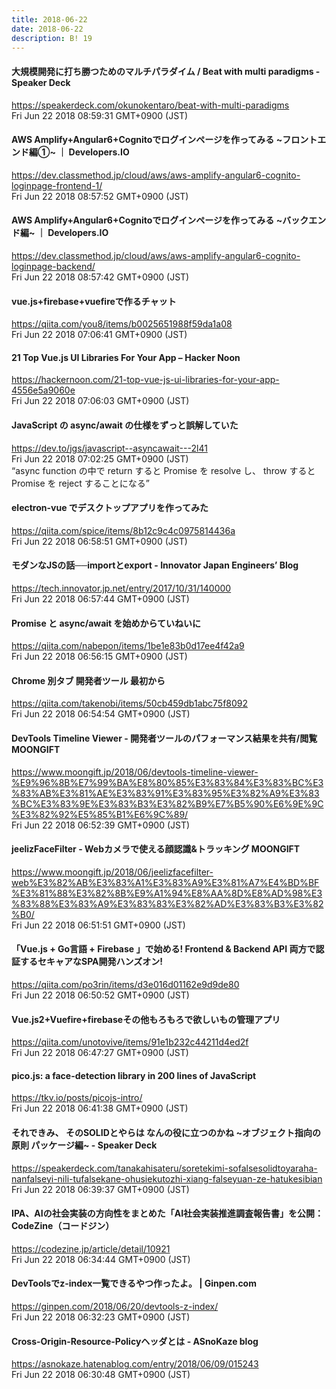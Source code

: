 ```yaml
---
title: 2018-06-22
date: 2018-06-22
description: B! 19
---
```


#### 大規模開発に打ち勝つためのマルチパラダイム / Beat with multi paradigms - Speaker Deck
https://speakerdeck.com/okunokentaro/beat-with-multi-paradigms<br>
Fri Jun 22 2018 08:59:31 GMT+0900 (JST)<br>


#### AWS Amplify+Angular6+Cognitoでログインページを作ってみる ~フロントエンド編①~ ｜ Developers.IO
https://dev.classmethod.jp/cloud/aws/aws-amplify-angular6-cognito-loginpage-frontend-1/<br>
Fri Jun 22 2018 08:57:52 GMT+0900 (JST)<br>


#### AWS Amplify+Angular6+Cognitoでログインページを作ってみる ~バックエンド編~ ｜ Developers.IO
https://dev.classmethod.jp/cloud/aws/aws-amplify-angular6-cognito-loginpage-backend/<br>
Fri Jun 22 2018 08:57:42 GMT+0900 (JST)<br>


#### vue.js+firebase+vuefireで作るチャット
https://qiita.com/you8/items/b0025651988f59da1a08<br>
Fri Jun 22 2018 07:06:41 GMT+0900 (JST)<br>


#### 21 Top Vue.js UI Libraries For Your App – Hacker Noon
https://hackernoon.com/21-top-vue-js-ui-libraries-for-your-app-4556e5a9060e<br>
Fri Jun 22 2018 07:06:03 GMT+0900 (JST)<br>


#### JavaScript の async/await の仕様をずっと誤解していた
https://dev.to/jgs/javascript--asyncawait---2l41<br>
Fri Jun 22 2018 07:02:25 GMT+0900 (JST)<br>
“async function の中で return すると Promise を resolve し、 throw すると Promise を reject することになる”


#### electron-vue でデスクトップアプリを作ってみた
https://qiita.com/spice/items/8b12c9c4c0975814436a<br>
Fri Jun 22 2018 06:58:51 GMT+0900 (JST)<br>


#### モダンなJSの話──importとexport - Innovator Japan Engineers’ Blog
https://tech.innovator.jp.net/entry/2017/10/31/140000<br>
Fri Jun 22 2018 06:57:44 GMT+0900 (JST)<br>


#### Promise と async/await を始めからていねいに
https://qiita.com/nabepon/items/1be1e83b0d17ee4f42a9<br>
Fri Jun 22 2018 06:56:15 GMT+0900 (JST)<br>


#### Chrome 別タブ 開発者ツール 最初から
https://qiita.com/takenobi/items/50cb459db1abc75f8092<br>
Fri Jun 22 2018 06:54:54 GMT+0900 (JST)<br>


#### DevTools Timeline Viewer - 開発者ツールのパフォーマンス結果を共有/閲覧 MOONGIFT
https://www.moongift.jp/2018/06/devtools-timeline-viewer-%E9%96%8B%E7%99%BA%E8%80%85%E3%83%84%E3%83%BC%E3%83%AB%E3%81%AE%E3%83%91%E3%83%95%E3%82%A9%E3%83%BC%E3%83%9E%E3%83%B3%E3%82%B9%E7%B5%90%E6%9E%9C%E3%82%92%E5%85%B1%E6%9C%89/<br>
Fri Jun 22 2018 06:52:39 GMT+0900 (JST)<br>


#### jeelizFaceFilter - Webカメラで使える顔認識&トラッキング MOONGIFT
https://www.moongift.jp/2018/06/jeelizfacefilter-web%E3%82%AB%E3%83%A1%E3%83%A9%E3%81%A7%E4%BD%BF%E3%81%88%E3%82%8B%E9%A1%94%E8%AA%8D%E8%AD%98%E3%83%88%E3%83%A9%E3%83%83%E3%82%AD%E3%83%B3%E3%82%B0/<br>
Fri Jun 22 2018 06:51:51 GMT+0900 (JST)<br>


#### 「Vue.js + Go言語 + Firebase 」で始める! Frontend & Backend API 両方で認証するセキャアなSPA開発ハンズオン!
https://qiita.com/po3rin/items/d3e016d01162e9d9de80<br>
Fri Jun 22 2018 06:50:52 GMT+0900 (JST)<br>


#### Vue.js2+Vuefire+firebaseその他もろもろで欲しいもの管理アプリ
https://qiita.com/unotovive/items/91e1b232c44211d4ed2f<br>
Fri Jun 22 2018 06:47:27 GMT+0900 (JST)<br>


#### pico.js: a face-detection library in 200 lines of JavaScript
https://tkv.io/posts/picojs-intro/<br>
Fri Jun 22 2018 06:41:38 GMT+0900 (JST)<br>


#### それできみ、 そのSOLIDとやらは なんの役に立つのかね ~オブジェクト指向の原則 パッケージ編~ - Speaker Deck
https://speakerdeck.com/tanakahisateru/soretekimi-sofalsesolidtoyaraha-nanfalseyi-nili-tufalsekane-ohusiekutozhi-xiang-falseyuan-ze-hatukesibian<br>
Fri Jun 22 2018 06:39:37 GMT+0900 (JST)<br>


#### IPA、AIの社会実装の方向性をまとめた「AI社会実装推進調査報告書」を公開：CodeZine（コードジン）
https://codezine.jp/article/detail/10921<br>
Fri Jun 22 2018 06:34:44 GMT+0900 (JST)<br>


#### DevToolsでz-index一覧できるやつ作ったよ。 | Ginpen.com
https://ginpen.com/2018/06/20/devtools-z-index/<br>
Fri Jun 22 2018 06:32:23 GMT+0900 (JST)<br>


#### Cross-Origin-Resource-Policyヘッダとは - ASnoKaze blog
https://asnokaze.hatenablog.com/entry/2018/06/09/015243<br>
Fri Jun 22 2018 06:30:48 GMT+0900 (JST)<br>


